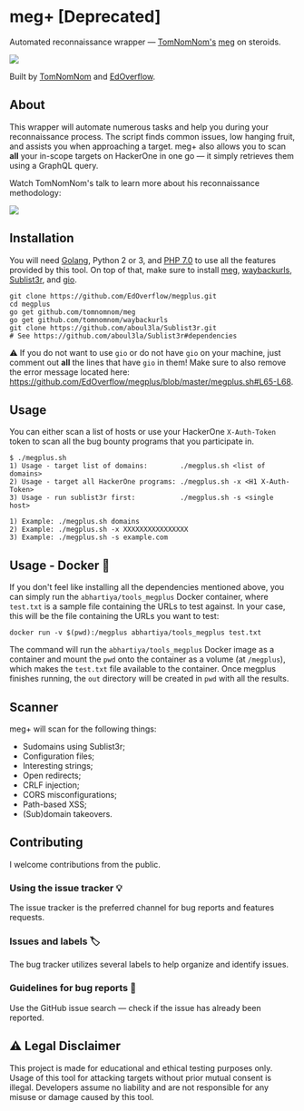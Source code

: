 # meg+ [Deprecated]

Automated reconnaissance wrapper — [TomNomNom's](https://github.com/TomNomNom) [meg](https://github.com/tomnomnom/meg) on steroids.

![](https://user-images.githubusercontent.com/18099289/35483349-202e7f30-0441-11e8-9f2c-07d27c142839.gif)

Built by [TomNomNom](https://github.com/TomNomNom) and [EdOverflow](https://github.com/EdOverflow).

## About

This wrapper will automate numerous tasks and help you during your reconnaissance process. The script finds common issues, low hanging fruit, and assists you when approaching a target. meg+ also allows you to scan **all** your in-scope targets on HackerOne in one go — it simply retrieves them using a GraphQL query.

Watch TomNomNom's talk to learn more about his reconnaissance methodology:

[![](https://i.ytimg.com/vi/DvS_ew77GXA/maxresdefault.jpg)](https://www.youtube.com/watch?v=DvS_ew77GXA)

## Installation

You will need [Golang](https://golang.org/doc/), Python 2 or 3, and [PHP 7.0](https://user-images.githubusercontent.com/18099289/35768719-daaaf30c-0900-11e8-92ab-bdc2498c80bf.png) to use all the features provided by this tool. On top of that, make sure to install [meg](https://github.com/tomnomnom/meg), [waybackurls](https://github.com/tomnomnom/waybackurls), [Sublist3r](https://github.com/aboul3la/Sublist3r), and [gio](http://manpages.ubuntu.com/manpages/artful/man1/gio.1.html).

```
git clone https://github.com/EdOverflow/megplus.git
cd megplus
go get github.com/tomnomnom/meg
go get github.com/tomnomnom/waybackurls
git clone https://github.com/aboul3la/Sublist3r.git
# See https://github.com/aboul3la/Sublist3r#dependencies
```

⚠ If you do not want to use `gio` or do not have `gio` on your machine, just comment out **all** the lines that have `gio` in them! Make sure to also remove the error message located here: https://github.com/EdOverflow/megplus/blob/master/megplus.sh#L65-L68.

## Usage

You can either scan a list of hosts or use your HackerOne `X-Auth-Token` token to scan all the bug bounty programs that you participate in.

```
$ ./megplus.sh
1) Usage - target list of domains:        ./megplus.sh <list of domains>
2) Usage - target all HackerOne programs: ./megplus.sh -x <H1 X-Auth-Token>
3) Usage - run sublist3r first:           ./megplus.sh -s <single host>

1) Example: ./megplus.sh domains
2) Example: ./megplus.sh -x XXXXXXXXXXXXXXXX
3) Example: ./megplus.sh -s example.com
```

## Usage - Docker 🐋

If you don't feel like installing all the dependencies mentioned above, you can simply run the `abhartiya/tools_megplus` Docker container, where `test.txt` is a sample file containing the URLs to test against. In your case, this will be the file containing the URLs you want to test:

`docker run -v $(pwd):/megplus abhartiya/tools_megplus test.txt`

The command will run the `abhartiya/tools_megplus` Docker image as a container and mount the `pwd` onto the container as a volume (at `/megplus`), which makes the `test.txt` file available to the container. Once megplus finishes running, the `out` directory will be created in `pwd` with all the results.  


## Scanner

meg+ will scan for the following things:
 
- Sudomains using Sublist3r;
- Configuration files;
- Interesting strings;
- Open redirects;
- CRLF injection;
- CORS misconfigurations;
- Path-based XSS;
- (Sub)domain takeovers.

## Contributing

I welcome contributions from the public.

### Using the issue tracker 💡

The issue tracker is the preferred channel for bug reports and features requests.

### Issues and labels 🏷

The bug tracker utilizes several labels to help organize and identify issues.

### Guidelines for bug reports 🐛

Use the GitHub issue search — check if the issue has already been reported.

## ⚠ Legal Disclaimer

This project is made for educational and ethical testing purposes only. Usage of this tool for attacking targets without prior mutual consent is illegal. Developers assume no liability and are not responsible for any misuse or damage caused by this tool.

